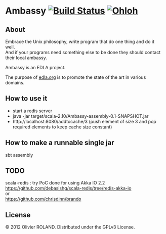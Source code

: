# Ambassy [![Build Status](https://buildhive.cloudbees.com/job/newca12/job/Ambassy/badge/icon)](https://buildhive.cloudbees.com/job/newca12/job/Ambassy/) [![Ohloh](https://www.ohloh.net/p/Ambassy/widgets/project_thin_badge.gif)](https://www.ohloh.net/p/Ambassy)

## About
Embrace the Unix philosophy, write program that do one thing and do it well.  
And if your programs need something else to be done they should contact their local ambassy.

Ambassy is an EDLA project.

The purpose of [edla.org](http://www.edla.org) is to promote the state of the art in various domains.

## How to use it
* start a redis server
* java -jar target/scala-2.10/Ambassy-assembly-0.1-SNAPSHOT.jar
* http://localhost:8080/addtocache/3 (push element of size 3 and pop required elements to keep cache size constant)

## How to make a runnable single jar
sbt assembly

## TODO
scala-redis : try PoC done for using Akka IO 2.2
https://github.com/debasishg/scala-redis/tree/redis-akka-io  
or  
https://github.com/chrisdinn/brando 

## License
© 2012 Olivier ROLAND. Distributed under the GPLv3 License.